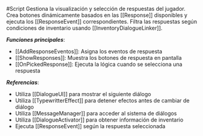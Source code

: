 #Script
Gestiona la visualización y selección de respuestas del jugador. Crea botones dinámicamente basados en las [[Response]] disponibles y ejecuta los [[ResponseEvent]] correspondientes. Filtra las respuestas según condiciones de inventario usando [[InventoryDialogueLinker]].

**_Funciones principales_**:

- [[AddResponseEventos]]: Asigna los eventos de respuesta
- [[ShowResponses]]: Muestra los botones de respuesta en pantalla
- [[OnPickedResponse]]: Ejecuta la lógica cuando se selecciona una respuesta

**_Referencias_**:

- Utiliza [[DialogueUI]] para mostrar el siguiente diálogo
- Utiliza [[TypewritterEffect]] para detener efectos antes de cambiar de diálogo
- Utiliza [[MessageManager]] para acceder al sistema de diálogos
- Utiliza [[DialogueActivator]] para obtener información de inventario
- Ejecuta [[ResponseEvent]] según la respuesta seleccionada